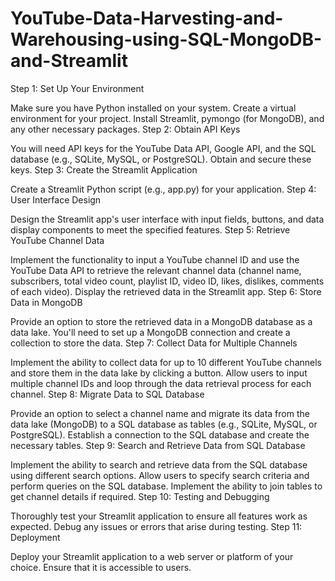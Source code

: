 # YouTube-Data-Harvesting-and-Warehousing-using-SQL-MongoDB-and-Streamlit

Step 1: Set Up Your Environment

Make sure you have Python installed on your system.
Create a virtual environment for your project.
Install Streamlit, pymongo (for MongoDB), and any other necessary packages.
Step 2: Obtain API Keys

You will need API keys for the YouTube Data API, Google API, and the SQL database (e.g., SQLite, MySQL, or PostgreSQL). Obtain and secure these keys.
Step 3: Create the Streamlit Application

Create a Streamlit Python script (e.g., app.py) for your application.
Step 4: User Interface Design

Design the Streamlit app's user interface with input fields, buttons, and data display components to meet the specified features.
Step 5: Retrieve YouTube Channel Data

Implement the functionality to input a YouTube channel ID and use the YouTube Data API to retrieve the relevant channel data (channel name, subscribers, total video count, playlist ID, video ID, likes, dislikes, comments of each video).
Display the retrieved data in the Streamlit app.
Step 6: Store Data in MongoDB

Provide an option to store the retrieved data in a MongoDB database as a data lake. You'll need to set up a MongoDB connection and create a collection to store the data.
Step 7: Collect Data for Multiple Channels

Implement the ability to collect data for up to 10 different YouTube channels and store them in the data lake by clicking a button.
Allow users to input multiple channel IDs and loop through the data retrieval process for each channel.
Step 8: Migrate Data to SQL Database

Provide an option to select a channel name and migrate its data from the data lake (MongoDB) to a SQL database as tables (e.g., SQLite, MySQL, or PostgreSQL).
Establish a connection to the SQL database and create the necessary tables.
Step 9: Search and Retrieve Data from SQL Database

Implement the ability to search and retrieve data from the SQL database using different search options. Allow users to specify search criteria and perform queries on the SQL database.
Implement the ability to join tables to get channel details if required.
Step 10: Testing and Debugging

Thoroughly test your Streamlit application to ensure all features work as expected.
Debug any issues or errors that arise during testing.
Step 11: Deployment

Deploy your Streamlit application to a web server or platform of your choice. Ensure that it is accessible to users.
